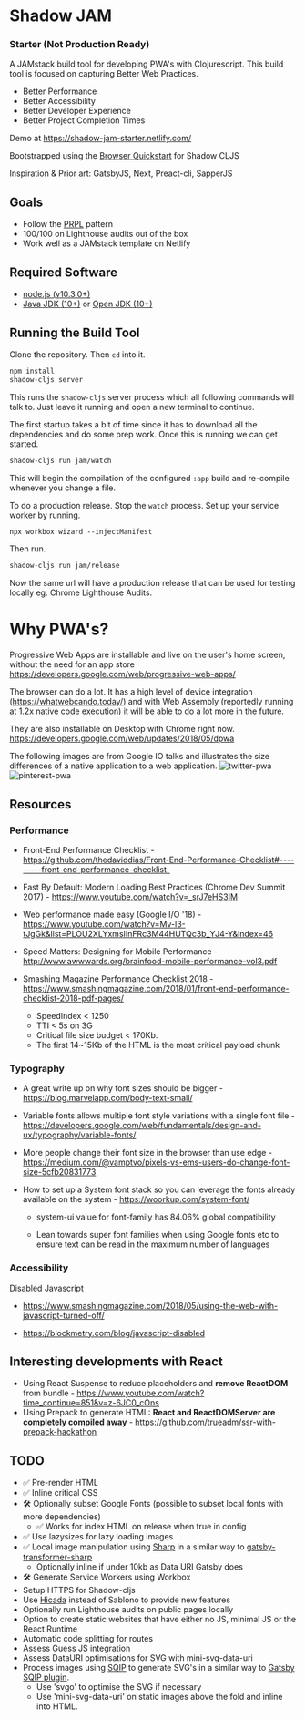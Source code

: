 # Shadow JAM

### Starter (Not Production Ready)

A JAMstack build tool for developing PWA's with Clojurescript. This build tool is focused on capturing Better Web Practices.

* Better Performance
* Better Accessibility
* Better Developer Experience
* Better Project Completion Times

Demo at https://shadow-jam-starter.netlify.com/

Bootstrapped using the [Browser Quickstart](https://github.com/shadow-cljs/quickstart-browser.git) for Shadow CLJS

Inspiration & Prior art:
GatsbyJS, Next, Preact-cli, SapperJS

## Goals

* Follow the [PRPL](https://developers.google.com/web/fundamentals/performance/prpl-pattern/) pattern
* 100/100 on Lighthouse audits out of the box
* Work well as a JAMstack template on Netlify

## Required Software

* [node.js (v10.3.0+)](https://nodejs.org/en/download/)
* [Java JDK (10+)](http://www.oracle.com/technetwork/java/javase/downloads/index.html) or [Open JDK (10+)](http://jdk.java.net/10/)

## Running the Build Tool

Clone the repository. Then `cd` into it.

```bash
npm install
shadow-cljs server
```

This runs the `shadow-cljs` server process which all following commands will talk to. Just leave it running and open a new terminal to continue.

The first startup takes a bit of time since it has to download all the dependencies and do some prep work. Once this is running we can get started.

```txt
shadow-cljs run jam/watch
```

This will begin the compilation of the configured `:app` build and re-compile whenever you change a file.

To do a production release. Stop the `watch` process. Set up your service worker by running.

```txt
npx workbox wizard --injectManifest
```

Then run.

```txt
shadow-cljs run jam/release
```

Now the same url will have a production release that can be used for testing locally eg. Chrome Lighthouse Audits.

# Why PWA's?

Progressive Web Apps are installable and live on the user's home screen, without the need for an app store
https://developers.google.com/web/progressive-web-apps/

The browser can do a lot. It has a high level of device integration (https://whatwebcando.today/) and with Web Assembly (reportedly running at 1.2x native code execution) it will be able to do a lot more in the future.

They are also installable on Desktop with Chrome right now. https://developers.google.com/web/updates/2018/05/dpwa

The following images are from Google IO talks and illustrates the size differences of a native application to a web application.
![twitter-pwa](https://user-images.githubusercontent.com/11351767/42217309-f9bda62c-7f07-11e8-801c-97e819ccc29e.png)
![pinterest-pwa](https://user-images.githubusercontent.com/11351767/42216431-207ced0c-7f05-11e8-93cc-60f843288477.png)

## Resources

### Performance

* Front-End Performance Checklist - https://github.com/thedaviddias/Front-End-Performance-Checklist#---------front-end-performance-checklist-

* Fast By Default: Modern Loading Best Practices (Chrome Dev Summit 2017) - https://www.youtube.com/watch?v=_srJ7eHS3IM

* Web performance made easy (Google I/O '18) - https://www.youtube.com/watch?v=Mv-l3-tJgGk&list=PLOU2XLYxmsIInFRc3M44HUTQc3b_YJ4-Y&index=46

* Speed Matters: Designing for Mobile Performance - http://www.awwwards.org/brainfood-mobile-performance-vol3.pdf

* Smashing Magazine Performance Checklist 2018 - https://www.smashingmagazine.com/2018/01/front-end-performance-checklist-2018-pdf-pages/

  * SpeedIndex < 1250
  * TTI < 5s on 3G
  * Critical file size budget < 170Kb.
  * The first 14~15Kb of the HTML is the most critical payload chunk

### Typography

* A great write up on why font sizes should be bigger - https://blog.marvelapp.com/body-text-small/

* Variable fonts allows multiple font style variations with a single font file - https://developers.google.com/web/fundamentals/design-and-ux/typography/variable-fonts/

* More people change their font size in the browser than use edge - https://medium.com/@vamptvo/pixels-vs-ems-users-do-change-font-size-5cfb20831773

* How to set up a System font stack so you can leverage the fonts already available on the system - https://woorkup.com/system-font/

  * system-ui value for font-family has 84.06% global compatibility

  * Lean towards super font families when using Google fonts etc to ensure text can be read in the maximum number of languages

### Accessibility

Disabled Javascript

* https://www.smashingmagazine.com/2018/05/using-the-web-with-javascript-turned-off/

* https://blockmetry.com/blog/javascript-disabled

## Interesting developments with React

* Using React Suspense to reduce placeholders and **remove ReactDOM** from bundle - https://www.youtube.com/watch?time_continue=851&v=z-6JC0_cOns
* Using Prepack to generate HTML: **React and ReactDOMServer are completely compiled away** - https://github.com/trueadm/ssr-with-prepack-hackathon

## TODO

* ✅ Pre-render HTML
* ✅ Inline critical CSS
* 🛠 Optionally subset Google Fonts (possible to subset local fonts with more dependencies)
  * ✅ Works for index HTML on release when true in config
* ✅ Use lazysizes for lazy loading images
* ✅ Local image manipulation using [Sharp](https://github.com/lovell/sharp) in a similar way to [gatsby-transformer-sharp](https://image-processing.gatsbyjs.org/)
  * Optionally inline if under 10kb as Data URI Gatsby does
* 🛠 Generate Service Workers using Workbox
* Setup HTTPS for Shadow-cljs
* Use [Hicada](https://github.com/rauhs/hicada) instead of Sablono to provide new features
* Optionally run Lighthouse audits on public pages locally
* Option to create static websites that have either no JS, minimal JS or the React Runtime
* Automatic code splitting for routes
* Assess Guess JS integration
* Assess DataURI optimisations for SVG with mini-svg-data-uri
* Process images using [SQIP](https://github.com/technopagan/sqip) to generate SVG's in a similar way to [Gatsby SQIP plugin](https://www.gatsbyjs.org/packages/gatsby-transformer-sqip/?=sqip).
  * Use 'svgo' to optimise the SVG if necessary
  * Use 'mini-svg-data-uri' on static images above the fold and inline into HTML.
